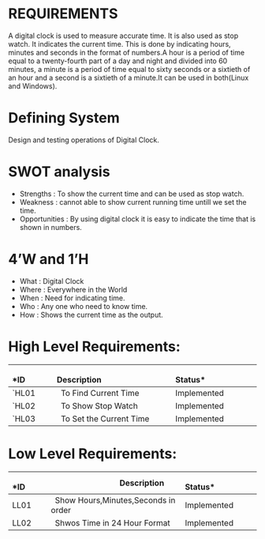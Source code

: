 # REQUIREMENTS

A digital clock is used to measure accurate time. It is also used as stop watch. It indicates the current time. This is done by indicating hours, minutes and seconds in the format of numbers.A hour is a period of time equal to a twenty-fourth part of a day and night and divided into 60 minutes, a minute is a period of time equal to sixty seconds or a sixtieth of an hour and a second is a sixtieth of a minute.It can be used in both(Linux and Windows).


# Defining System

Design and testing operations of Digital Clock.


# SWOT analysis

* Strengths       : To show the current time and can be used as stop watch.
* Weakness        : cannot able to show current running time untill we set the time.
* Opportunities   : By using digital clock it is easy to indicate the time that is shown in numbers.


# 4’W and 1’H

* What   : Digital Clock
* Where  : Everywhere in the World
* When   : Need for indicating time.
* Who    : Any one who need to know time.
* How    : Shows the current time as the output.


# High Level Requirements:

|`      `*ID|`                 `Description|`            `Status*|
| :- | :- | :- |
|`HL01|` `To Find Current Time| Implemented |
|`HL02|` `To Show Stop Watch| Implemented |
|`HL03|` `To Set the Current Time | Implemented | 


#  Low Level Requirements:

|`      `*ID|`                 `Description|`            `Status*|
| :- | :- | :- |
|LL01|` `Show Hours,Minutes,Seconds in order| Implemented | 
|LL02|` `Shwos Time in 24 Hour Format| Implemented |   

